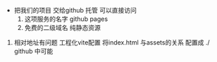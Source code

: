 - 把我们的项目  交给github 托管  可以直接访问
     1. 这项服务的名字 github  pages
     2. 免费的二级域名 
           纯静态资源 

1. 相对地址有问题
    工程化vite配置  将index.html  与assets的关系
    配置成  ./
    github  中可能